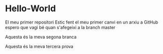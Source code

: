 # Hello-World
El meu primer repositori
Estic fent el meu primer canvi en un arxiu a GitHub espero que vagi bé quan s'afegeixi a la branch master

Aquesta és la meva segona branca 

Aquesta és la meva tercera prova
